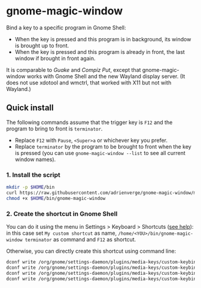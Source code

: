 gnome-magic-window
==================

Bind a key to a specific program in Gnome Shell:
* When the key is pressed and this program is in background, its window is
  brought up to front.
* When the key is pressed and this program is already in front, the last window
  if brought in front again.

It is comparable to *Guake* and *Compiz Put*, except that gnome-magic-window
works with Gnome Shell and the new Wayland display server. (It does not use
xdotool and wmctrl, that worked with X11 but not with Wayland.)

## Quick install

The following commands assume that the trigger key is `F12` and the program to
bring to front is `terminator`.
* Replace `F12` with `Pause`, `<Super>a` or whichever key you prefer.
* Replace `terminator` by the program to be brought to front when the key is
  pressed (you can use `gnome-magic-window --list` to see all current window
  names).

### 1. Install the script

```sh
mkdir -p $HOME/bin
curl https://raw.githubusercontent.com/adrienverge/gnome-magic-window/master/gnome-magic-window >$HOME/bin/gnome-magic-window
chmod +x $HOME/bin/gnome-magic-window
```

### 2. Create the shortcut in Gnome Shell

You can do it using the menu in Settings > Keyboard > Shortcuts ([see
help](https://help.gnome.org/users/gnome-help/stable/keyboard-shortcuts-set.html)):
in this case set `My custom shortcut` as name,
`/home/<YOU>/bin/gnome-magic-window terminator` as command and `F12` as
shortcut.

Otherwise, you can directly create this shortcut using command line:

```sh
dconf write /org/gnome/settings-daemon/plugins/media-keys/custom-keybindings/custom0/name "'My custom shortcut'"
dconf write /org/gnome/settings-daemon/plugins/media-keys/custom-keybindings/custom0/binding "'F12'"
dconf write /org/gnome/settings-daemon/plugins/media-keys/custom-keybindings/custom0/command "'$HOME/bin/gnome-magic-window terminator'"
dconf write /org/gnome/settings-daemon/plugins/media-keys/custom-keybindings "['/org/gnome/settings-daemon/plugins/media-keys/custom-keybindings/custom0/']"
```
